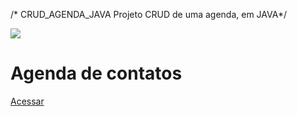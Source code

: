 /* CRUD_AGENDA_JAVA
Projeto CRUD de uma agenda, em JAVA*/

<!DOCTYPE html>
<html lang="pt-br">
<head>
<meta charset="utf-8">
<title>Agenda de contatos</title>
<link rel = "icon" href= "imagens/fone.png">
<link rel = "stylesheet" href = "style.css">
</head>
<body>
<img src =" imagens/agenda.png">
<h1>Agenda de contatos</h1>
<a href="main" class ="botao1">Acessar</a>

</body>
</html>
